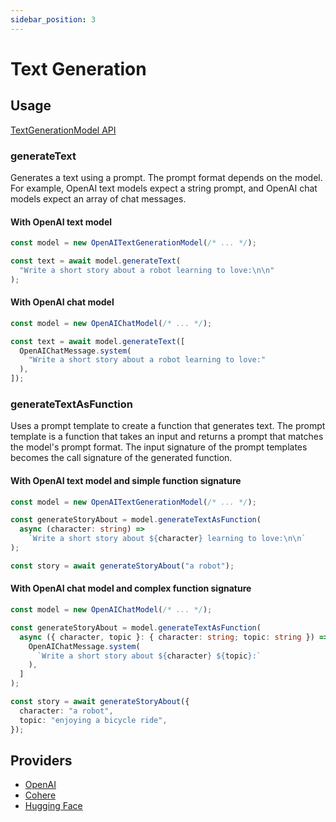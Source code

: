 ```yaml
---
sidebar_position: 3
---
```


# Text Generation

## Usage

[TextGenerationModel API](/api/interfaces/TextGenerationModel)

### generateText

Generates a text using a prompt.
The prompt format depends on the model.
For example, OpenAI text models expect a string prompt, and OpenAI chat models expect an array of chat messages.

#### With OpenAI text model

```ts
const model = new OpenAITextGenerationModel(/* ... */);

const text = await model.generateText(
  "Write a short story about a robot learning to love:\n\n"
);
```

#### With OpenAI chat model

```ts
const model = new OpenAIChatModel(/* ... */);

const text = await model.generateText([
  OpenAIChatMessage.system(
    "Write a short story about a robot learning to love:"
  ),
]);
```

### generateTextAsFunction

Uses a prompt template to create a function that generates text.
The prompt template is a function that takes an input and returns a prompt that matches the model's prompt format.
The input signature of the prompt templates becomes the call signature of the generated function.

#### With OpenAI text model and simple function signature

```ts
const model = new OpenAITextGenerationModel(/* ... */);

const generateStoryAbout = model.generateTextAsFunction(
  async (character: string) =>
    `Write a short story about ${character} learning to love:\n\n`
);

const story = await generateStoryAbout("a robot");
```

#### With OpenAI chat model and complex function signature

```ts
const model = new OpenAIChatModel(/* ... */);

const generateStoryAbout = model.generateTextAsFunction(
  async ({ character, topic }: { character: string; topic: string }) => [
    OpenAIChatMessage.system(
      `Write a short story about ${character} ${topic}:`
    ),
  ]
);

const story = await generateStoryAbout({
  character: "a robot",
  topic: "enjoying a bicycle ride",
});
```

## Providers

- [OpenAI](/integration/model-provider/openai)
- [Cohere](/integration/model-provider/cohere)
- [Hugging Face](/integration/model-provider/huggingface)
